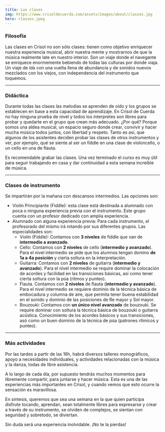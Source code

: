 ```yaml
---
title: Las clases
img: https://www.crisoldecuerda.com/assets/images/about/classes.jpg
hero: classes.jpeg
---
```


### Filosofía

Las clases en Crisol no son sólo clases: tienen como objetivo enriquecer nuestra experiencia musical, abrir nuestra mente y mostrarnos de que la música realmente late en nuestro interior. Son un viaje donde el navegante se enriquece enormemente bebiendo de todas las culturas por donde viaja. Un viaje de ida con una vuelta llena de abundancia y de sonidos nuevos mezclados con los viejos, con independencia del instrumento que toquemos.

---

### Didáctica

Durante todas las clases las melodías se aprenden de oído y los grupos se establecen en base a esta capacidad de aprendizaje. En Crisol de Cuerda no hay ninguna prueba de nivel y todos los interpretes son libres para probar y quedarte en el grupo que crean más adecuado. ¿Por qué? Porque somos una aldea musical, un espacio seguro donde crear, convivir y hacer mucha música todos juntos, con libertad y respeto. Tanto es así, que algunos de los asistentes deciden probar las clases de otros instrumentos y ver, por ejemplo, qué se siente al ser un fiddle en una clase de violoncello, o un cello en una de flauta.

Es recomendable grabar las clases. Una vez terminado el curso es muy útil para seguir trabajando en casa y dar continuidad a esta semana increíble de música.

---

### Clases de instrumento

Se impartirán por la mañana con descansos intermedios. Las opciones son:

- Violín Principiante (Fiddle): esta clase está destinada a alumnado con poca o ninguna experiencia previa con el instrumento. Este grupo cuenta con un profesor dedicado con amplia experiencia.
- Alumnado con alguna experiencia previa: Para cada instrumento, el profesorado del mismo irá rotando por sus diferentes grupos. Las especialidades son:
  - Violín (Fiddle): Contamos con **3 niveles** de fiddle que van de **intermedio a avanzado**.
  - Cello: Contamos con **2 niveles** de cello (**intermedio y avanzado**). Para el nivel intermedio se pide que los alumnos tengan domino **de 1a a 4a posición** y cierta soltura en la interpretación.
  - Guitarra: Contamos con **2 niveles** de guitarra (**intermedio y avanzado**). Para el nivel intermedio se require dominar la colocación de acordes y facilidad en las transiciones básicas, así como tener cierta soltura con la púa (ritmos y punteo).
  - Flauta. Contamos con **2 niveles** de flauta (**intermedio y avanzado**). Para el nivel intermedio se requiere dominio de la técnica básica de embocadura y columna de aire, que permita tener buena estabilidad en el sonido y dominio de las posiciones de Re mayor y Sol mayor.
  - Bouzouki: Contamos con **un único nivel avanzado** de bouzouki. Se require dominar con soltura la técnica básica de bouzouki o guitarra acústica. Conocimiento de los acordes básicos y sus transiciones, asó como un buen dominio de la técnica de púa (patrones rítmicos y punteo).

---

### Más actividades

Por las tardes a partir de las 16h, habrá diversos talleres monográficos, apoyo a necesidades individuales, y actividades relacionadas con la música y la danza, todas de libre asistencia.

A lo largo de cada día, por supuesto tendrás muchos momentos para libremente compartir, para juntarse y hacer música. Esta es una de las experiencias más importantes en Crisol, y cuando vemos que esto ocurre la sensación es maravillosa.

En síntesis, queremos que sea una semana en la que quien participa disfrute tocando, aprendan, sean totalmente libres para expresarse y crear a través de su instrumento, se olviden de complejos, se sientan con seguridad y sobretodo, se diviertan.

Sin duda será una experiencia inolvidable. ¡No te la pierdas!
